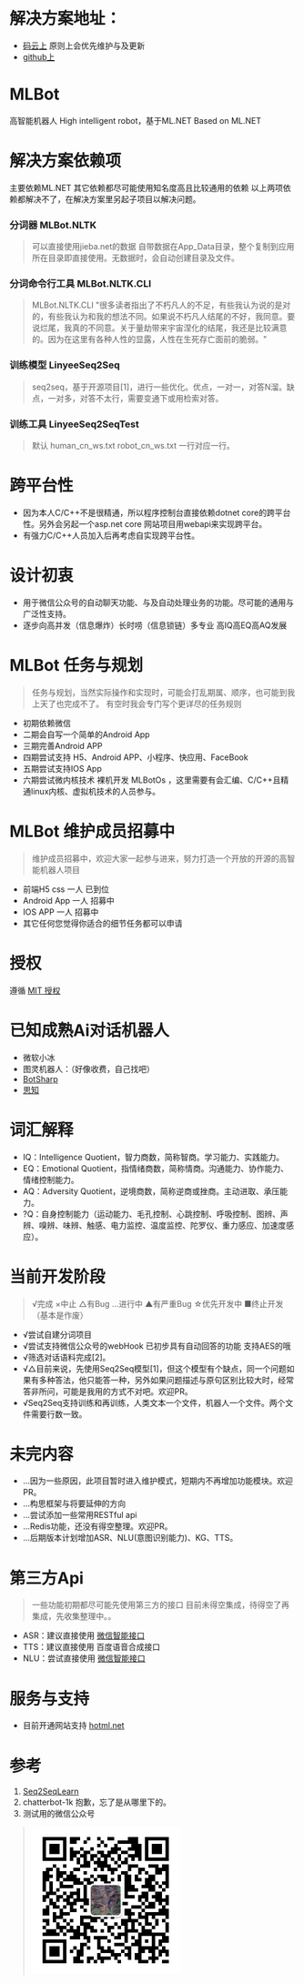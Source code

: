# 解决方案地址：
* [码云上](https://gitee.com/linyee/MLBot) 原则上会优先维护与及更新
* [github上](https://github.com/jiaguoxinzhi/MLBot)

# MLBot
高智能机器人 High intelligent robot，基于ML.NET Based on ML.NET

# 解决方案依赖项
主要依赖ML.NET 其它依赖都尽可能使用知名度高且比较通用的依赖 以上两项依赖都解决不了，在解决方案里另起子项目以解决问题。

### 分词器 MLBot.NLTK
> 可以直接使用jieba.net的数据
> 自带数据在App_Data目录，整个复制到应用所在目录即直接使用。无数据时，会自动创建目录及文件。
### 分词命令行工具 MLBot.NLTK.CLI
> MLBot.NLTK.CLI "很多读者指出了不朽凡人的不足，有些我认为说的是对的，有些我认为和我的想法不同。如果说不朽凡人结尾的不好，我同意。要说烂尾，我真的不同意。关于量劫带来宇宙涅化的结尾，我还是比较满意的。因为在这里有各种人性的显露，人性在生死存亡面前的脆弱。"

### 训练模型 LinyeeSeq2Seq
> seq2seq，基于开源项目[1]，进行一些优化。优点，一对一，对答N溜。缺点，一对多，对答不太行，需要变通下或用检索对答。
### 训练工具 LinyeeSeq2SeqTest
> 默认 human_cn_ws.txt robot_cn_ws.txt 一行对应一行。

# 跨平台性
* 因为本人C/C++不是很精通，所以程序控制台直接依赖dotnet core的跨平台性。另外会另起一个asp.net core 网站项目用webapi来实现跨平台。
* 有强力C/C++人员加入后再考虑自实现跨平台性。

# 设计初衷
* 用于微信公众号的自动聊天功能、与及自动处理业务的功能。尽可能的通用与广泛性支持。
* 逐步向高并发（信息爆炸）长时唠（信息锁链）多专业 高IQ高EQ高AQ发展

# MLBot 任务与规划
> 任务与规划，当然实际操作和实现时，可能会打乱期属、顺序，也可能到我上天了也完成不了。
> 有空时我会专门写个更详尽的任务规则
* 初期依赖微信
* 二期会自写一个简单的Android App
* 三期完善Android APP
* 四期尝试支持 H5、Android APP、小程序、快应用、FaceBook 
* 五期尝试支持IOS App
* 六期尝试微内核技术 裸机开发 MLBotOs ，这里需要有会汇编、C/C++且精通linux内核、虚拟机技术的人员参与。

# MLBot 维护成员招募中
> 维护成员招募中，欢迎大家一起参与进来，努力打造一个开放的开源的高智能机器人项目
* 前端H5 css 一人 已到位
* Android App 一人 招募中
* IOS APP 一人 招募中
* 其它任何您觉得你适合的细节任务都可以申请

# 授权
遵循  [MIT 授权](https://github.com/jiaguoxinzhi/MLBot/blob/master/LICENSE)

# 已知成熟Ai对话机器人
* 微软小冰
* 图灵机器人：（好像收费，自己找吧）
* [BotSharp](https://github.com/SciSharp/BotSharp)
* [思知](https://www.ownthink.com/)

# 词汇解释
* IQ：Intelligence Quotient，智力商数，简称智商。学习能力、实践能力。
* EQ：Emotional Quotient，指情绪商数，简称情商。沟通能力、协作能力、情绪控制能力。
* AQ：Adversity Quotient，逆境商数，简称逆商或挫商。主动进取、承压能力。
* ?Q：自身控制能力（运动能力、毛孔控制、心跳控制、呼吸控制、图辨、声辨、嗅辨、味辨、触感、电力监控、温度监控、陀罗仪、重力感应、加速度感应）。

# 当前开发阶段 
> √完成 ×中止 △有Bug …进行中 ▲有严重Bug ☆优先开发中 ■终止开发（基本是作废）

* √尝试自建分词项目
* √尝试支持微信公众号的webHook 已初步具有自动回答的功能 支持AES的哦
* √筛选对话语料完成[2]。
* √△目前来说，先使用Seq2Seq模型[1]，但这个模型有个缺点，同一个问题如果有多种答法，他只能答一种，另外如果问题描述与原句区别比较大时，经常答非所问，可能是我用的方式不对吧。欢迎PR。
* √Seq2Seq支持训练和再训练，人类文本一个文件，机器人一个文件。两个文件需要行数一致。

# 未完内容
* …因为一些原因，此项目暂时进入维护模式，短期内不再增加功能模块。欢迎PR。
* …构思框架与将要延伸的方向
* …尝试添加一些常用RESTful api
* …Redis功能，还没有得空整理。欢迎PR。
* …后期版本计划增加ASR、NLU(意图识别能力)、KG、TTS。

# 第三方Api
> 一些功能初期都尽可能先使用第三方的接口
> 目前未得空集成，待得空了再集成，先收集整理中。。
* ASR：建议直接使用 [微信智能接口](https://developers.weixin.qq.com/doc/offiaccount/Intelligent_Interface/AI_Open_API.html)
* TTS：建议直接使用 百度语音合成接口
* NLU：尝试直接使用 [微信智能接口](https://developers.weixin.qq.com/doc/offiaccount/Intelligent_Interface/Natural_Language_Processing.html)

# 服务与支持
* 目前开通网站支持 [hotml.net](https://hotml.net/)

# 参考
1. [Seq2SeqLearn](https://github.com/mashmawy/Seq2SeqLearn)
2. chatterbot-1k 抱歉，忘了是从哪里下的。
3. 测试用的微信公众号 
> ![avatar](/mpqrcode.jpg)
